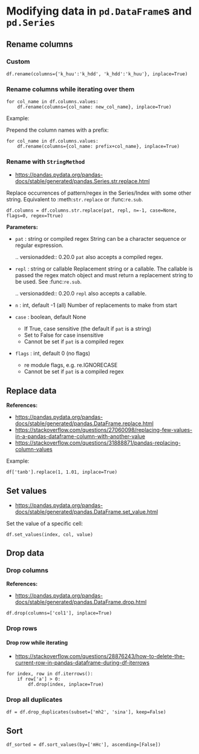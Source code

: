# Modifying data in `pd.DataFrame`s and `pd.Series`


## Rename columns

### Custom

~~~~
df.rename(columns={'k_huu':'k_hdd', 'k_hdd':'k_huu'}, inplace=True)
~~~~

### Rename columns while iterating over them


~~~~
for col_name in df.columns.values:
    df.rename(columns={col_name: new_col_name}, inplace=True)
~~~~


Example:

Prepend the column names with a prefix:

~~~~
for col_name in df.columns.values:
    df.rename(columns={col_name: prefix+col_name}, inplace=True)
~~~~


### Rename with `StringMethod`

- https://pandas.pydata.org/pandas-docs/stable/generated/pandas.Series.str.replace.html

Replace occurrences of pattern/regex in the Series/Index with
some other string. Equivalent to :meth:`str.replace` or
:func:`re.sub`.


~~~~
df.columns = df.columns.str.replace(pat, repl, n=-1, case=None, flags=0, regex=Ttrue)
~~~~


**Parameters:**

- `pat` : string or compiled regex
    String can be a character sequence or regular expression.

    .. versionadded:: 0.20.0
        `pat` also accepts a compiled regex.

- `repl` : string or callable
    Replacement string or a callable. The callable is passed the regex
    match object and must return a replacement string to be used.
    See :func:`re.sub`.

    .. versionadded:: 0.20.0
        `repl` also accepts a callable.

- `n` : int, default -1 (all)
    Number of replacements to make from start
- `case` : boolean, default None
    - If True, case sensitive (the default if `pat` is a string)
    - Set to False for case insensitive
    - Cannot be set if `pat` is a compiled regex
- `flags` : int, default 0 (no flags)
    - re module flags, e.g. re.IGNORECASE
    - Cannot be set if `pat` is a compiled regex


## Replace data

**References:**
- https://pandas.pydata.org/pandas-docs/stable/generated/pandas.DataFrame.replace.html
- https://stackoverflow.com/questions/27060098/replacing-few-values-in-a-pandas-dataframe-column-with-another-value
- https://stackoverflow.com/questions/31888871/pandas-replacing-column-values


Example:

~~~~
df['tanb'].replace(1, 1.01, inplace=True)
~~~~



## Set values

- https://pandas.pydata.org/pandas-docs/stable/generated/pandas.DataFrame.set_value.html

Set the value of a specific cell:

~~~~
df.set_values(index, col, value)
~~~~


## Drop data

### Drop columns

**References:**
- https://pandas.pydata.org/pandas-docs/stable/generated/pandas.DataFrame.drop.html

~~~~
df.drop(columns=['col1'], inplace=True)
~~~~


### Drop rows


#### Drop row while iterating

- https://stackoverflow.com/questions/28876243/how-to-delete-the-current-row-in-pandas-dataframe-during-df-iterrows

~~~~
for index, row in df.iterrows():
    if row['a'] > 0:
        df.drop(index, inplace=True)
~~~~

### Drop all duplicates

~~~~
df = df.drop_duplicates(subset=['mh2', 'sina'], keep=False)
~~~~


## Sort

~~~~
df_sorted = df.sort_values(by=['mHc'], ascending=[False])
~~~~
